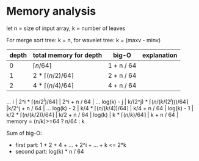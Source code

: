 # Memory analysis

let n = size of input array, k = number of leaves

For merge sort tree: k = n, for wavelet tree: k = (maxv - minv)

depth | total memory for depth | big-O | explanation
--- | --- | --- | ---
0 | $\lceil n / 64 \rceil$ | 1 + n / 64 |
1 | 2 * $\lceil (n/2) / 64 \rceil$ | 2 + n / 64 |
2 | 4 * $\lceil (n/4) / 64 \rceil$ | 4 + n / 64 |
...
i | 2^i * $\lceil (n/2^i) / 64 \rceil$ | 2^i + n / 64 |
...
log(k) - j | k/(2^j) * $\lceil (n/(k/(2^j))) / 64 \rceil$ |k/2^j + n / 64 |
...
log(k) - 2 | k/4 * $\lceil (n/(k/4)) / 64 \rceil$ | k/4 + n / 64 |
log(k) - 1 | k/2 * $\lceil (n/(k/2)) / 64 \rceil$ | k/2 + n / 64 |
log(k) | k * $\lceil (n/k) / 64 \rceil$ | k + n / 64 | memory = (n/k)>=64 ? n/64 : k

Sum of big-O:
- first part: 1 + 2 + 4 + ... + 2^i + ... + k <= 2*k
- second part: log(k) * n / 64
